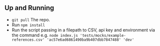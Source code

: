 ## Up and Running
* `git pull` The repo.
* Run `npm install`
* Run the script passing in a filepath to CSV, api key and environment via the command e.g. `node index.js 'tests/mocks/example-references.csv' 'ac57e6ad6861490ba9b407dbb7847488' 'dev'`
